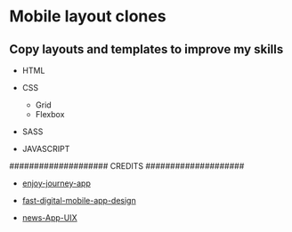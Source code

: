 <h1>Mobile layout clones</h1>

<h2>Copy layouts and templates to improve my skills</h2>


- HTML

- CSS
  * Grid
  * Flexbox

- SASS

- JAVASCRIPT


#################### CREDITS ####################


- <a href="https://dribbble.com/shots/18580206-Enjoy-Journey-app">enjoy-journey-app</a>

- <a href="https://dribbble.com/shots/16577651-Fast-and-Digital-mobile-app-design">fast-digital-mobile-app-design</a>

- <a href="https://dribbble.com/shots/18020365-News-App-UIX">news-App-UIX</a>